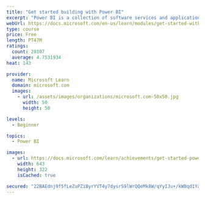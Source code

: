 ```yaml
---
title: "Get started building with Power BI"
excerpt: "Power BI is a collection of software services and applications that let you connect to all sorts of data sources and create compelling visuals and reports. You can benefit from receiving those reports, or you can share them with others inside or outside your organization. Learn the basics of Power BI, how its services and applications work together, and how they can be used to create or experience compelling visuals and analytics based on your data."
webUrl: https://docs.microsoft.com/en-us/learn/modules/get-started-with-power-bi/
type: course
price: Free
length: PT47M
ratings:
  count: 28107
  average: 4.7531934
heat: 143

provider:
  name: Microsoft Learn
  domain: microsoft.com
  images:
    - url: /assets/images/organizations/microsoft.com-50x50.jpg
      width: 50
      height: 50

levels:
  - Beginner

topics:
  - Power BI

images:
  - url: https://docs.microsoft.com/learn/achievements/get-started-power-bi-social.png
    width: 643
    height: 322
    isCached: true

secured: "22BAEdnj9f5fLeZuPZiByrYVT4y7dysr59lWrQQeMk8W/qYyIJu+/kW8qd1YaBv9fyoUEin/alf3c5Pmur98nBmbQCYku35VXoYEqaStf2kVF8csdtdE1vXpob60GDhAUm56paBVF1l9KLHGOtVC7D1ClEYjnpquME47zxJZ/QfTLnREoXD5m6UyZocM5DRVYZpgkh+z0GQyDJ5CfUUCUGtesIgRFsYzsY99dv5jfyjkPH1INVNjErGSVT3B+bbdy2d4HutkvyQEcBK5rnofq3uhhxqlK3byvxqhi/H3S34MIS8a2Qnwl2DPukvRzzd172ty6hyZu2NhNXorPpDTx6rqi+nzBwIw0Dzd2B5rlA6OFPXKSb34LbS/5+GfnM/y7XAsA3fyGwyIjm4ZCWEpCJQY6XH6iz60F/gltHLztmB1Icpinqg/OF8n3KgDmCus;b9EOkMo5vi0jtNdJvBHdBQ=="
---
```


